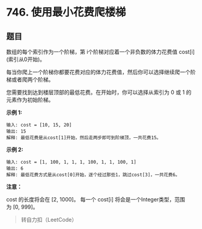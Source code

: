 # 746. 使用最小花费爬楼梯
## 题目
数组的每个索引作为一个阶梯，第 i个阶梯对应着一个非负数的体力花费值 cost[i]\(索引从0开始)。

每当你爬上一个阶梯你都要花费对应的体力花费值，然后你可以选择继续爬一个阶梯或者爬两个阶梯。

您需要找到达到楼层顶部的最低花费。在开始时，你可以选择从索引为 0 或 1 的元素作为初始阶梯。

**示例 1:**

```
输入: cost = [10, 15, 20]  
输出: 15
解释: 最低花费是从cost[1]开始，然后走两步即可到阶梯顶，一共花费15。
```
**示例 2:**

```
输入: cost = [1, 100, 1, 1, 1, 100, 1, 1, 100, 1]
输出: 6
解释: 最低花费方式是从cost[0]开始，逐个经过那些1，跳过cost[3]，一共花费6。
```

**注意：**

cost 的长度将会在 [2, 1000]。
每一个 cost[i] 将会是一个Integer类型，范围为 [0, 999]。

> 转自力扣（LeetCode）